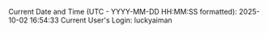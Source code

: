 Current Date and Time (UTC - YYYY-MM-DD HH:MM:SS formatted): 2025-10-02 16:54:33
Current User's Login: luckyaiman
